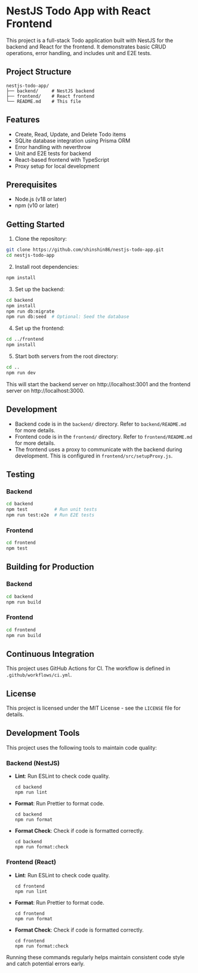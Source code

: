 # NestJS Todo App with React Frontend

This project is a full-stack Todo application built with NestJS for the backend and React for the frontend. It demonstrates basic CRUD operations, error handling, and includes unit and E2E tests.

## Project Structure

```
nestjs-todo-app/
├── backend/     # NestJS backend
├── frontend/    # React frontend
└── README.md    # This file
```

## Features

- Create, Read, Update, and Delete Todo items
- SQLite database integration using Prisma ORM
- Error handling with neverthrow
- Unit and E2E tests for backend
- React-based frontend with TypeScript
- Proxy setup for local development

## Prerequisites

- Node.js (v18 or later)
- npm (v10 or later)

## Getting Started

1. Clone the repository:

```bash
git clone https://github.com/shinshin86/nestjs-todo-app.git
cd nestjs-todo-app
```

2. Install root dependencies:

```bash
npm install
```

3. Set up the backend:

```bash
cd backend
npm install
npm run db:migrate
npm run db:seed  # Optional: Seed the database
```

4. Set up the frontend:

```bash
cd ../frontend
npm install
```

5. Start both servers from the root directory:

```bash
cd ..
npm run dev
```

This will start the backend server on http://localhost:3001 and the frontend server on http://localhost:3000.

## Development

- Backend code is in the `backend/` directory. Refer to `backend/README.md` for more details.
- Frontend code is in the `frontend/` directory. Refer to `frontend/README.md` for more details.
- The frontend uses a proxy to communicate with the backend during development. This is configured in `frontend/src/setupProxy.js`.

## Testing

### Backend

```bash
cd backend
npm test          # Run unit tests
npm run test:e2e  # Run E2E tests
```

### Frontend

```bash
cd frontend
npm test
```

## Building for Production

### Backend

```bash
cd backend
npm run build
```

### Frontend

```bash
cd frontend
npm run build
```

## Continuous Integration

This project uses GitHub Actions for CI. The workflow is defined in `.github/workflows/ci.yml`.

## License

This project is licensed under the MIT License - see the `LICENSE` file for details.

## Development Tools

This project uses the following tools to maintain code quality:

### Backend (NestJS)

- **Lint**: Run ESLint to check code quality.
  ```
  cd backend
  npm run lint
  ```

- **Format**: Run Prettier to format code.
  ```
  cd backend
  npm run format
  ```

- **Format Check**: Check if code is formatted correctly.
  ```
  cd backend
  npm run format:check
  ```

### Frontend (React)

- **Lint**: Run ESLint to check code quality.
  ```
  cd frontend
  npm run lint
  ```

- **Format**: Run Prettier to format code.
  ```
  cd frontend
  npm run format
  ```

- **Format Check**: Check if code is formatted correctly.
  ```
  cd frontend
  npm run format:check
  ```

Running these commands regularly helps maintain consistent code style and catch potential errors early.